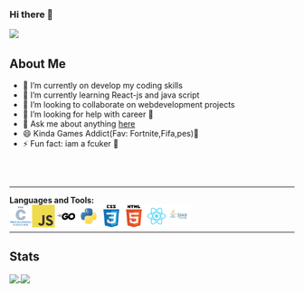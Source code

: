 ### Hi there 👋
![](https://c.tenor.com/h1dcRYv1HwEAAAAM/hello-hey.gif)

## About Me
- 🔭 I’m currently on develop my coding skills
- 🌱 I’m currently learning React-js and java script
- 👯 I’m looking to collaborate on webdevelopment projects
- 🔭 I’m looking for help with career 🏢
- 💬 Ask me about anything [here](https://github.com/amaansmdM10/amaansmdM10/issues)
- 😄 Kinda Games Addict(Fav: Fortnite,Fifa,pes)🤗
- ⚡ Fun fact: iam a fcuker  🤗

<br />
<br />
<hr />

**Languages and Tools:**  
<img align="left" src="https://raw.githubusercontent.com/github/explore/80688e429a7d4ef2fca1e82350fe8e3517d3494d/topics/c/c.png" width="40px" height="40" />
<img align="left" src="https://raw.githubusercontent.com/github/explore/80688e429a7d4ef2fca1e82350fe8e3517d3494d/topics/javascript/javascript.png" width="40px" height="40"/>
<img align="left" src="https://raw.githubusercontent.com/github/explore/80688e429a7d4ef2fca1e82350fe8e3517d3494d/topics/go/go.png" width="40px" height="40"/>
<img align="left" src="https://raw.githubusercontent.com/github/explore/80688e429a7d4ef2fca1e82350fe8e3517d3494d/topics/python/python.png" width="40px" height="40"/>
<img align="left" src="https://raw.githubusercontent.com/devicons/devicon/master/icons/css3/css3-original-wordmark.svg" alt="css3" width="40px" height="40"/> 
<img align="left" src="https://raw.githubusercontent.com/devicons/devicon/master/icons/html5/html5-original-wordmark.svg" alt="html5" width="40px" height="40"/> 
<img align="left" src="https://raw.githubusercontent.com/github/explore/80688e429a7d4ef2fca1e82350fe8e3517d3494d/topics/react/react.png" width="40px" height="40"/>
<img align="left" src="https://raw.githubusercontent.com/github/explore/80688e429a7d4ef2fca1e82350fe8e3517d3494d/topics/java/java.png" width="40px" height="40"/>
<br />
<br />
<hr />

## Stats 

<a href="#stats">
<img align="center" src="https://gh-readme-stats-jr2zafif6.vercel.app/api?username=amaansmdM10&show_icons=true&count_private=true&theme=tokyonight" />
</a>
  
<a href="#stats">
<img align="center" src="https://gh-readme-stats-jr2zafif6.vercel.app/api/top-langs/username=amaansmdM10&layout=compact&langs_count=8&theme=tokyonight" />
</a>
